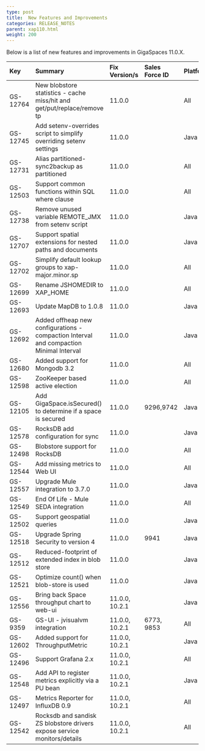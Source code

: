 ```yaml
---
type: post
title:  New Features and Improvements
categories: RELEASE_NOTES
parent: xap110.html
weight: 200
---
```




Below is a list of new features and improvements in GigaSpaces 11.0.X.



| Key | Summary | Fix Version/s | Sales<br>Force ID | Platform/s|
|:-------|:------|:------------|:------------|:----------|
| GS-12764 | New blobstore statistics - cache miss/hit and get/put/replace/remove tp | 11.0.0 | | All |
| GS-12745 | Add setenv-overrides script to simplify overriding setenv settings | 11.0.0 | | Java |
| GS-12731 | Alias partitioned-sync2backup as partitioned | 11.0.0 | | All |
| GS-12503 | Support common functions within SQL where clause | 11.0.0 | | All |
| GS-12738 | Remove unused variable REMOTE_JMX from setenv script | 11.0.0 | | Java |
| GS-12707 | Support spatial extensions for nested paths and documents | 11.0.0 | | Java |
| GS-12702 | Simplify default lookup groups to xap-major.minor.sp | 11.0.0 | | All |
| GS-12699 | Rename JSHOMEDIR to XAP_HOME | 11.0.0 | | All |
| GS-12693 | Update MapDB to 1.0.8 | 11.0.0 | | Java |
| GS-12692 | Added offheap new configurations - compaction Interval and compaction Minimal Interval | 11.0.0 | | Java |
| GS-12680 | Added support for Mongodb 3.2  | 11.0.0 | | All |
| GS-12598 | ZooKeeper based active election  | 11.0.0 | | All |
| GS-12105 | Add GigaSpace.isSecured() to determine if a space is secured  | 11.0.0 | 9296,9742 | Java |
| GS-12578 | RocksDB add configuration for sync  | 11.0.0 | | Java |
| GS-12498 | Blobstore support for RocksDB | 11.0.0 | | All |
| GS-12544 | Add missing metrics to Web UI | 11.0.0 | | All |
| GS-12557 | Upgrade Mule integration to 3.7.0 | 11.0.0 | | Java |
| GS-12549 | End Of Life - Mule SEDA integration | 11.0.0 | | All |
| GS-12502 | Support geospatial queries | 11.0.0 | | Java |
| GS-12518 | Upgrade Spring Security to version 4 | 11.0.0 | 9941 | Java |
| GS-12512 | Reduced-footprint of extended index in blob store | 11.0.0 | | Java |
| GS-12521 | Optimize count() when blob-store is used | 11.0.0 | | Java |
| GS-12556 | Bring back Space throughput chart to web-ui  | 11.0.0, 10.2.1 | | Java |
| GS-9359  | GS-UI - jvisualvm integration | 11.0.0, 10.2.1 | 6773, 9853  | All |
| GS-12602 | Added support for ThroughputMetric | 11.0.0, 10.2.1 |  | Java |
| GS-12496 | Support Grafana 2.x | 11.0.0, 10.2.1 |  | All |
| GS-12548 | Add API to register metrics explicitly via a PU bean | 11.0.0, 10.2.1 |  | Java |
| GS-12497 | Metrics Reporter for InfluxDB 0.9 | 11.0.0, 10.2.1 |  | All |
| GS-12542 | Rocksdb and sandisk ZS blobstore drivers expose service monitors/details | 11.0.0, 10.2.1 |  | All |
